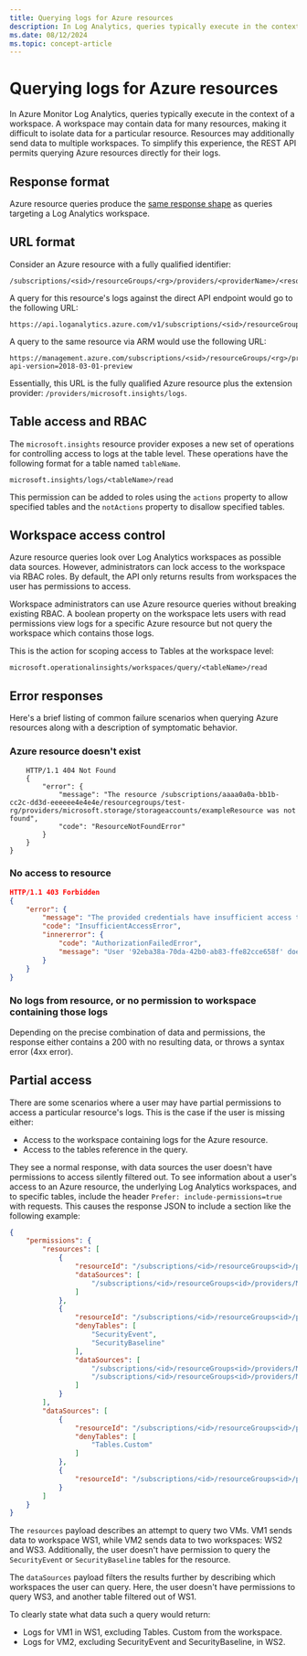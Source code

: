 ```yaml
---
title: Querying logs for Azure resources
description: In Log Analytics, queries typically execute in the context of a workspace. A workspace may contain data for many resources, making it difficult to isolate data for a particular resource.
ms.date: 08/12/2024
ms.topic: concept-article
---
```


# Querying logs for Azure resources

In Azure Monitor Log Analytics, queries typically execute in the context of a workspace. A workspace may contain data for many resources, making it difficult to isolate data for a particular resource. Resources may additionally send data to multiple workspaces. To simplify this experience, the REST API permits querying Azure resources directly for their logs.

## Response format

Azure resource queries produce the [same response shape](response-format.md) as queries targeting a Log Analytics workspace.

## URL format

Consider an Azure resource with a fully qualified identifier:

```
/subscriptions/<sid>/resourceGroups/<rg>/providers/<providerName>/<resourceType>/<resourceName>
```

A query for this resource's logs against the direct API endpoint would go to the following URL:

```
https://api.loganalytics.azure.com/v1/subscriptions/<sid>/resourceGroups/<rg>/providers/<providerName>/<resourceType>/<resourceName>/query
```

A query to the same resource via ARM would use the following URL:

```
https://management.azure.com/subscriptions/<sid>/resourceGroups/<rg>/providers/<providerName>/<resourceType>/<resourceName>/providers/microsoft.insights/logs?api-version=2018-03-01-preview
```

Essentially, this URL is the fully qualified Azure resource plus the extension provider: `/providers/microsoft.insights/logs`.

## Table access and RBAC

The `microsoft.insights` resource provider exposes a new set of operations for controlling access to logs at the table level. These operations have the following format for a table named `tableName`.

```
microsoft.insights/logs/<tableName>/read 
```

This permission can be added to roles using the `actions` property to allow specified tables and the `notActions` property to disallow specified tables.

## Workspace access control

Azure resource queries look over Log Analytics workspaces as possible data sources. However, administrators can lock access to the workspace via RBAC roles. By default, the API only returns results from workspaces the user has permissions to access.

Workspace administrators can use Azure resource queries without breaking existing RBAC. A boolean property on the workspace lets users with read permissions view logs for a specific Azure resource but not query the workspace which contains those logs.

This is the action for scoping access to Tables at the workspace level:

```
microsoft.operationalinsights/workspaces/query/<tableName>/read
```

## Error responses

Here's a brief listing of common failure scenarios when querying Azure resources along with a description of symptomatic behavior.

### Azure resource doesn't exist

```
    HTTP/1.1 404 Not Found 
    { 
        "error": { 
            "message": "The resource /subscriptions/aaaa0a0a-bb1b-cc2c-dd3d-eeeeee4e4e4e/resourcegroups/test-rg/providers/microsoft.storage/storageaccounts/exampleResource was not found", 
            "code": "ResourceNotFoundError" 
        }
    }
}
```

### No access to resource

```json
HTTP/1.1 403 Forbidden 
{
    "error": { 
        "message": "The provided credentials have insufficient access to  perform the requested operation", 
        "code": "InsufficientAccessError", 
        "innererror": { 
            "code": "AuthorizationFailedError",
            "message": "User '92eba38a-70da-42b0-ab83-ffe82cce658f' does not have access to read logs for this resource"
        }
    } 
}
```

### No logs from resource, or no permission to workspace containing those logs

Depending on the precise combination of data and permissions, the response either contains a 200 with no resulting data, or throws a syntax error (4xx error).

## Partial access

There are some scenarios where a user may have partial permissions to access a particular resource's logs. This is the case if the user is missing either:

* Access to the workspace containing logs for the Azure resource.
* Access to the tables reference in the query.

They see a normal response, with data sources the user doesn't have permissions to access silently filtered out. To see information about a user's access to an Azure resource, the underlying Log Analytics workspaces, and to specific tables, include the header `Prefer: include-permissions=true` with requests. This causes the response JSON to include a section like the following example:

```json
{ 
    "permissions": { 
        "resources": [ 
            { 
                "resourceId": "/subscriptions/<id>/resourceGroups<id>/providers/Microsoft.Compute/virtualMachines/VM1", 
                "dataSources": [ 
                    "/subscriptions/<id>/resourceGroups<id>/providers/Microsoft.OperationalInsights/workspaces/WS1" 
                ] 
            }, 
            { 
                "resourceId": "/subscriptions/<id>/resourceGroups<id>/providers/Microsoft.Compute/virtualMachines/VM2", 
                "denyTables": [ 
                    "SecurityEvent", 
                    "SecurityBaseline" 
                ], 
                "dataSources": [ 
                    "/subscriptions/<id>/resourceGroups<id>/providers/Microsoft.OperationalInsights/workspaces/WS2",
                    "/subscriptions/<id>/resourceGroups<id>/providers/Microsoft.OperationalInsights/workspaces/WS3" 
                ] 
            } 
        ], 
        "dataSources": [ 
            { 
                "resourceId": "/subscriptions/<id>/resourceGroups<id>/providers/Microsoft.OperationalInsights/workspaces/WS1", 
                "denyTables": [ 
                    "Tables.Custom" 
                ] 
            }, 
            { 
                "resourceId": "/subscriptions/<id>/resourceGroups<id>/providers/Microsoft.OperationalInsights/workspaces/WS2" 
            } 
        ] 
    } 
}
```

The `resources` payload describes an attempt to query two VMs. VM1 sends data to workspace WS1, while VM2 sends data to two workspaces: WS2 and WS3. Additionally, the user doesn't have permission to query the `SecurityEvent` or `SecurityBaseline` tables for the resource.

The `dataSources` payload filters the results further by describing which workspaces the user can query. Here, the user doesn't have permissions to query WS3, and another table filtered out of WS1.

To clearly state what data such a query would return:

* Logs for VM1 in WS1, excluding Tables. Custom from the workspace.
* Logs for VM2, excluding SecurityEvent and SecurityBaseline, in WS2.
